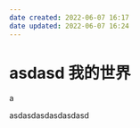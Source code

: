 ```yaml
---
date created: 2022-06-07 16:17
date updated: 2022-06-07 16:24
---
```


# asdasd 我的世界

a

asdasdasdasdasdasd
